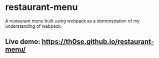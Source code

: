 # restaurant-menu
A restaurant menu built using webpack as a demonstration of my understanding of webpack.

## Live demo: https://th0se.github.io/restaurant-menu/
